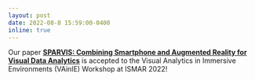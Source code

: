 ```yaml
---
layout: post
date: 2022-08-8 15:59:00-0400
inline: true
---
```


Our paper [**SPARVIS: Combining Smartphone and Augmented Reality for Visual Data Analytics**](https://vainie.site/) is accepted to the Visual Analytics in Immersive Environments (VAinIE) Workshop at ISMAR 2022!